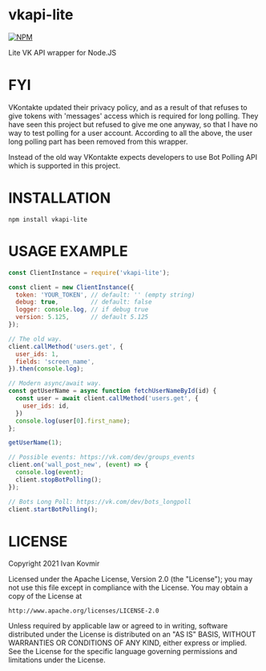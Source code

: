 # vkapi-lite

[![NPM](https://nodei.co/npm/vkapi-lite.png)](https://nodei.co/npm/vkapi-lite/)

Lite VK API wrapper for Node.JS

# FYI

VKontakte updated their privacy policy, and as a result of that refuses to give
tokens with 'messages' access which is required for long polling. They have seen
this project but refused to give me one anyway, so that I have no way to test
polling for a user account. According to all the above, the user long polling
part has been removed from this wrapper.

Instead of the old way VKontakte expects developers to use Bot Polling API which
is supported in this project.

# INSTALLATION

```
npm install vkapi-lite
```

# USAGE EXAMPLE

```javascript
const ClientInstance = require('vkapi-lite');

const client = new ClientInstance({
  token: 'YOUR_TOKEN', // default: '' (empty string)
  debug: true,         // default: false
  logger: console.log, // if debug true
  version: 5.125,      // default 5.125
});

// The old way.
client.callMethod('users.get', {
  user_ids: 1,
  fields: 'screen_name',
}).then(console.log);

// Modern async/await way.
const getUserName = async function fetchUserNameById(id) {
  const user = await client.callMethod('users.get', {
    user_ids: id,
  })
  console.log(user[0].first_name);
};

getUserName(1);

// Possible events: https://vk.com/dev/groups_events
client.on('wall_post_new', (event) => {
  console.log(event);
  client.stopBotPolling();
});

// Bots Long Poll: https://vk.com/dev/bots_longpoll
client.startBotPolling();
```

# LICENSE
Copyright 2021 Ivan Kovmir

Licensed under the Apache License, Version 2.0 (the "License");
you may not use this file except in compliance with the License.
You may obtain a copy of the License at

    http://www.apache.org/licenses/LICENSE-2.0

Unless required by applicable law or agreed to in writing, software
distributed under the License is distributed on an "AS IS" BASIS,
WITHOUT WARRANTIES OR CONDITIONS OF ANY KIND, either express or implied.
See the License for the specific language governing permissions and
limitations under the License.
